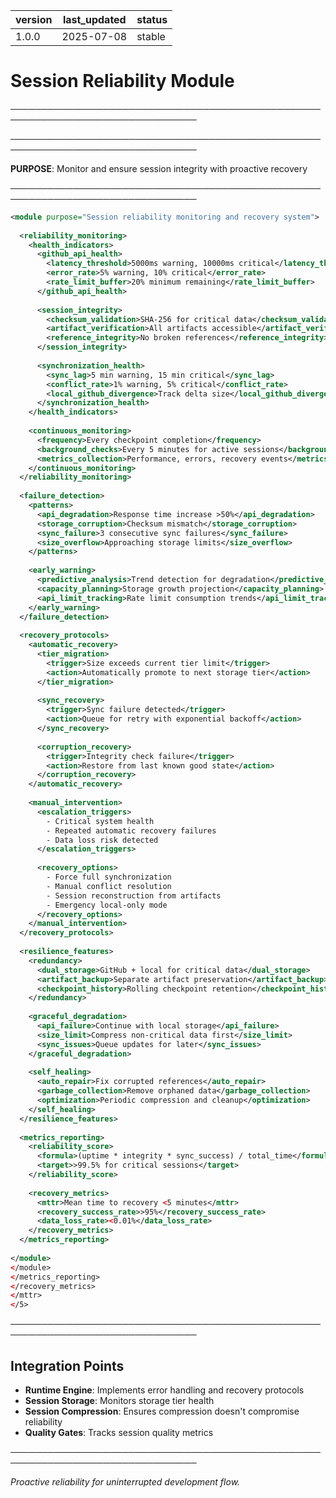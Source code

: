 | version | last_updated | status |
|---------|--------------|--------|
| 1.0.0   | 2025-07-08   | stable |

# Session Reliability Module

────────────────────────────────────────────────────────────────────────────────


────────────────────────────────────────────────────────────────────────────────

**PURPOSE**: Monitor and ensure session integrity with proactive recovery

────────────────────────────────────────────────────────────────────────────────

```xml
<module purpose="Session reliability monitoring and recovery system">
  
  <reliability_monitoring>
    <health_indicators>
      <github_api_health>
        <latency_threshold>5000ms warning, 10000ms critical</latency_threshold>
        <error_rate>5% warning, 10% critical</error_rate>
        <rate_limit_buffer>20% minimum remaining</rate_limit_buffer>
      </github_api_health>
      
      <session_integrity>
        <checksum_validation>SHA-256 for critical data</checksum_validation>
        <artifact_verification>All artifacts accessible</artifact_verification>
        <reference_integrity>No broken references</reference_integrity>
      </session_integrity>
      
      <synchronization_health>
        <sync_lag>5 min warning, 15 min critical</sync_lag>
        <conflict_rate>1% warning, 5% critical</conflict_rate>
        <local_github_divergence>Track delta size</local_github_divergence>
      </synchronization_health>
    </health_indicators>
    
    <continuous_monitoring>
      <frequency>Every checkpoint completion</frequency>
      <background_checks>Every 5 minutes for active sessions</background_checks>
      <metrics_collection>Performance, errors, recovery events</metrics_collection>
    </continuous_monitoring>
  </reliability_monitoring>
  
  <failure_detection>
    <patterns>
      <api_degradation>Response time increase >50%</api_degradation>
      <storage_corruption>Checksum mismatch</storage_corruption>
      <sync_failure>3 consecutive sync failures</sync_failure>
      <size_overflow>Approaching storage limits</size_overflow>
    </patterns>
    
    <early_warning>
      <predictive_analysis>Trend detection for degradation</predictive_analysis>
      <capacity_planning>Storage growth projection</capacity_planning>
      <api_limit_tracking>Rate limit consumption trends</api_limit_tracking>
    </early_warning>
  </failure_detection>
  
  <recovery_protocols>
    <automatic_recovery>
      <tier_migration>
        <trigger>Size exceeds current tier limit</trigger>
        <action>Automatically promote to next storage tier</action>
      </tier_migration>
      
      <sync_recovery>
        <trigger>Sync failure detected</trigger>
        <action>Queue for retry with exponential backoff</action>
      </sync_recovery>
      
      <corruption_recovery>
        <trigger>Integrity check failure</trigger>
        <action>Restore from last known good state</action>
      </corruption_recovery>
    </automatic_recovery>
    
    <manual_intervention>
      <escalation_triggers>
        - Critical system health
        - Repeated automatic recovery failures
        - Data loss risk detected
      </escalation_triggers>
      
      <recovery_options>
        - Force full synchronization
        - Manual conflict resolution
        - Session reconstruction from artifacts
        - Emergency local-only mode
      </recovery_options>
    </manual_intervention>
  </recovery_protocols>
  
  <resilience_features>
    <redundancy>
      <dual_storage>GitHub + local for critical data</dual_storage>
      <artifact_backup>Separate artifact preservation</artifact_backup>
      <checkpoint_history>Rolling checkpoint retention</checkpoint_history>
    </redundancy>
    
    <graceful_degradation>
      <api_failure>Continue with local storage</api_failure>
      <size_limit>Compress non-critical data first</size_limit>
      <sync_issues>Queue updates for later</sync_issues>
    </graceful_degradation>
    
    <self_healing>
      <auto_repair>Fix corrupted references</auto_repair>
      <garbage_collection>Remove orphaned data</garbage_collection>
      <optimization>Periodic compression and cleanup</optimization>
    </self_healing>
  </resilience_features>
  
  <metrics_reporting>
    <reliability_score>
      <formula>(uptime * integrity * sync_success) / total_time</formula>
      <target>>99.5% for critical sessions</target>
    </reliability_score>
    
    <recovery_metrics>
      <mttr>Mean time to recovery <5 minutes</mttr>
      <recovery_success_rate>>95%</recovery_success_rate>
      <data_loss_rate><0.01%</data_loss_rate>
    </recovery_metrics>
  </metrics_reporting>
  
</module>
</module>
</metrics_reporting>
</recovery_metrics>
</mttr>
</5>
```

────────────────────────────────────────────────────────────────────────────────

## Integration Points

- **Runtime Engine**: Implements error handling and recovery protocols
- **Session Storage**: Monitors storage tier health
- **Session Compression**: Ensures compression doesn't compromise reliability
- **Quality Gates**: Tracks session quality metrics

────────────────────────────────────────────────────────────────────────────────

*Proactive reliability for uninterrupted development flow.*